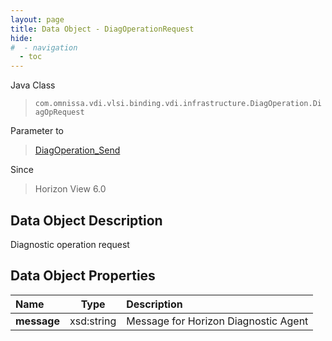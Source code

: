 ```yaml
---
layout: page
title: Data Object - DiagOperationRequest
hide:
#  - navigation
  - toc
---
```






Java Class
> `com.omnissa.vdi.vlsi.binding.vdi.infrastructure.DiagOperation.DiagOpRequest`

Parameter to
> [DiagOperation_Send](vdi.infrastructure.DiagOperation.md#send)

Since
> Horizon View 6.0


## Data Object Description

Diagnostic operation request

## Data Object Properties

 Name | Type | Description
:---|:---:|:---
**message**|  xsd:string|  Message for Horizon Diagnostic Agent


 
